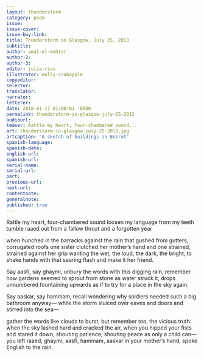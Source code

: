 ```yaml
---
layout: thunderstorm
category: poem
issue: 
issue-cover:
issue-buy-link:
title: Thunderstorm in Glasgow, July 25, 2013
subtitle:
author: amal-el-mohtar
author-2:
author-3:
editor: julia-rios
illustrator: molly-crabapple
copyeditor:
selector:
translator:
narrator:
letterer:
date: 2018-01-17 01:00:01 -0500
permalink: thunderstorm-in-glasgow-july-25-2013
audiourl:
teaser: Rattle my heart, four-chambered sound...
art: thunderstorm-in-glasgow-july-25-2013.jpg
artcaption: "A sketch of buildings in Beirut"
spanish-language:
spanish-date:
english-url:
spanish-url:
serial-name:
serial-url:
part:
previous-url:
next-url:
contentnote:
generalnote:
published: true
---
```


Rattle my heart, four-chambered sound
loosen my language from my teeth
tumble raaed out from a fallow throat
and a forgotten year

when hunched in the barracks against the rain
that gushed from gutters, corrugated roofs
one sister clutched her mother’s hand
and one strained, strained against her grip
wanting the wet, the loud, the dark, the bright,
to shake hands with that searing flash
and make it her friend.

Say aasfi, say ghaymi,
unbury the words with this digging rain,
remember how gardens seemed to sprout from stone
as water struck it, drops unnumbered
fountaining upwards as if to try
for a place in the sky again.

Say aaskar, say hammam,
recall wondering why soldiers
needed such a big bathroom anyway—
while the storm sluiced over eaves and doors
and stirred into the sea—

gather the words like clouds to burst,
but remember too, the vicious truth:
when the sky lashed hard and cracked the air,
when you hipped your fists and stared it down,
shouting patience, shouting peace
as only a child can—
you left raaed, ghaymi, aasfi, hammam,
aaskar in your mother’s hand,
spoke English to the rain.
